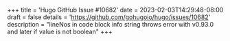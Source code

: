 +++
title = 'Hugo GitHub Issue #10682'
date = 2023-02-03T14:29:48-08:00
draft = false
details = 'https://github.com/gohugoio/hugo/issues/10682'
description = "lineNos in code block info string throws error with v0.93.0 and later if value is not boolean"
+++
